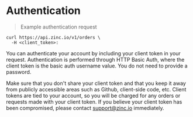 # Authentication

> Example authentication request

```shell
curl https://api.zinc.io/v1/orders \
  -H <client_token>:
```

You can authenticate your account by including your client token in your request. Authentication is performed through HTTP Basic Auth, where the client token is the basic auth username value. You do not need to provide a password.

Make sure that you don't share your client token and that you keep it away from publicly accessible areas such as Github, client-side code, etc. Client tokens are tied to your account, so you will be charged for any orders or requests made with your client token. If you believe your client token has been compromised, please contact support@zinc.io immediately.
